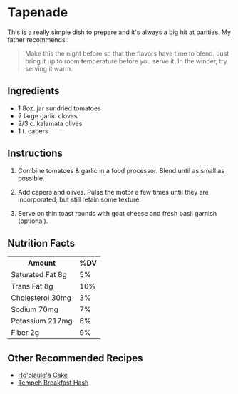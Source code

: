 Tapenade
========

This is a really simple dish to prepare and it's always a big hit at
parities.  My father recommends:

> Make this the night before so that the flavors have time to
> blend. Just bring it up to room temperature before you serve it. In
> the winder, try serving it warm.  

Ingredients
-----------

* 1 8oz. jar sundried tomatoes
* 2 large garlic cloves
* 2/3 c. kalamata olives
* 1 t. capers

Instructions
------------

1. Combine tomatoes & garlic in a food processor. Blend until as small
   as possible.

2. Add capers and olives. Pulse the motor a few times until they are
   incorporated, but still retain some texture.

3. Serve on thin toast rounds with goat cheese and fresh basil garnish
   (optional).

Nutrition Facts
---------------

<table>
  <tr>
    <th>Amount</th>
    <th>%DV</th>
  </tr>
  <tr>
    <td>Saturated Fat 8g</td>
    <td>5%</td>
  </tr>
  <tr>
    <td>Trans Fat 8g</td>
    <td>10%</td>
  </tr>
  <tr>
    <td>Cholesterol 30mg</td>
    <td>3%</td>
  </tr>
  <tr>
    <td>Sodium 70mg</td>
    <td>7%</td>
  </tr>
  <tr>
    <td>Potassium 217mg</td>
    <td>6%</td>
  </tr>
  <tr>
    <td>Fiber 2g</td>
    <td>9%</td>
  </tr>
</table>

Other Recommended Recipes
-------------------------

* [Ho'olaule'a Cake](http://vegweb.com/index.php?action=printrecipe;topic=37505.0)
* [Tempeh Breakfast Hash ](http://vegweb.com/index.php?action=printrecipe;topic=13019.0)
